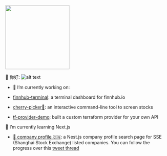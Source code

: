 <img src="https://media.giphy.com/media/KmEzemwIqhuF2/giphy.gif" width=200 />

👋 你好:
![alt text](https://media.giphy.com/media/26xBwdIuRJiAIqHwA/giphy.gif)

- 🔭 I’m currently working on:

- [finnhub-terminal](https://github.com/applegreengrape/finnhub-terminal): a terminal dashboard for finnhub.io
- [cherry-picker🍒](https://github.com/applegreengrape/cherry-picker): an interactive command-line tool to screen stocks
- [tf-provider-demo](https://github.com/applegreengrape/tf-provider-demo): built a custom terraform provider for your own API

🌱 I’m currently learning Next.js
- [📇 company profile 🇨🇳](https://github.com/applegreengrape/bizInfo): a Nest.js company profile search page for SSE (Shanghai Stock Exchange) listed companies. You can follow the progress over this [tweet thread](https://twitter.com/applegreengrap2/status/1355233872896778242?s=20)



<!--
**applegreengrape/applegreengrape** is a ✨ _special_ ✨ repository because its `README.md` (this file) appears on your GitHub profile.
Here are some ideas to get you started:

- 🔭 I’m currently working on ...
- 🌱 I’m currently learning ...
- 👯 I’m looking to collaborate on ...
- 🤔 I’m looking for help with ...
- 💬 Ask me about ...
- 📫 How to reach me: ...
- 😄 Pronouns: ...
- ⚡ Fun fact: ...
-->
